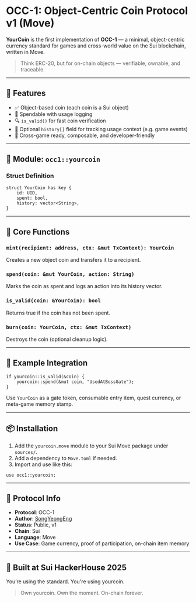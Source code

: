 # OCC-1: Object-Centric Coin Protocol v1 (Move)

**YourCoin** is the first implementation of **OCC-1** — a minimal, object-centric currency standard for games and cross-world value on the Sui blockchain, written in Move.

> Think ERC-20, but for on-chain objects — verifiable, ownable, and traceable.

---

## 🚀 Features
- ✅ Object-based coin (each coin is a Sui object)
- 🔄 Spendable with usage logging
- 🔍 `is_valid()` for fast coin verification
- 🧠 Optional `history[]` field for tracking usage context (e.g. game events)
- 🔗 Cross-game ready, composable, and developer-friendly

---

## 🧱 Module: `occ1::yourcoin`

### Struct Definition
```move
struct YourCoin has key {
    id: UID,
    spent: bool,
    history: vector<String>,
}
```

---

## 🔧 Core Functions

### `mint(recipient: address, ctx: &mut TxContext): YourCoin`
Creates a new object coin and transfers it to a recipient.

### `spend(coin: &mut YourCoin, action: String)`
Marks the coin as spent and logs an action into its history vector.

### `is_valid(coin: &YourCoin): bool`
Returns true if the coin has not been spent.

### `burn(coin: YourCoin, ctx: &mut TxContext)`
Destroys the coin (optional cleanup logic).

---

## 🧠 Example Integration
```move
if yourcoin::is_valid(&coin) {
    yourcoin::spend(&mut coin, "UsedAtBossGate");
}
```

Use `YourCoin` as a gate token, consumable entry item, quest currency, or meta-game memory stamp.

---

## 📦 Installation
1. Add the `yourcoin.move` module to your Sui Move package under `sources/`.
2. Add a dependency to `Move.toml` if needed.
3. Import and use like this:
```move
use occ1::yourcoin;
```

---

## 🔗 Protocol Info
- **Protocol**: OCC-1
- **Author**: [SongYeongEng](https://github.com/SongYeongEng)
- **Status**: Public, v1
- **Chain**: Sui
- **Language**: Move
- **Use Case**: Game currency, proof of participation, on-chain item memory

---

## 👾 Built at Sui HackerHouse 2025
You’re using the standard. You're using yourcoin.

> Own yourcoin. Own the moment. On-chain forever.

